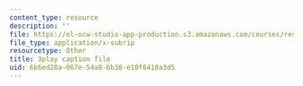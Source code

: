 ```yaml
---
content_type: resource
description: ''
file: https://ol-ocw-studio-app-production.s3.amazonaws.com/courses/res-6-012-introduction-to-probability-spring-2018/6b6ed28a067e54a8bb38e10f6410a3d5_IC-pnm6PEGk.vtt
file_type: application/x-subrip
resourcetype: Other
title: 3play caption file
uid: 6b6ed28a-067e-54a8-bb38-e10f6410a3d5
---
```

